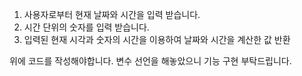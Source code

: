 1. 사용자로부터 현재 날짜와 시간을 입력 받습니다.
2. 시간 단위의 숫자를 입력 받습니다.
3. 입력된 현재 시각과 숫자의 시간을 이용하여 날짜와 시간을 계산한 값 반환

위에 코드를 작성해야합니다. 변수 선언을 해놓았으니 기능 구현 부탁드립니다.
